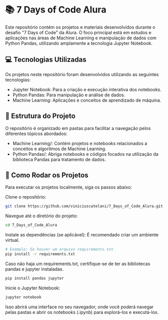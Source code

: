 # 📚 7 Days of Code Alura
Este repositório contém os projetos e materiais desenvolvidos durante o desafio "7 Days of Code" da Alura. O foco principal está em estudos e aplicações nas áreas de Machine Learning e manipulação de dados com Python Pandas, utilizando amplamente a tecnologia Jupyter Notebook.

## 💻 Tecnologias Utilizadas
Os projetos neste repositório foram desenvolvidos utilizando as seguintes tecnologias:

* Jupyter Notebook: Para a criação e execução interativa dos notebooks.
* Python Pandas: Para manipulação e análise de dados.
* Machine Learning: Aplicações e conceitos de aprendizado de máquina.

## 📂 Estrutura do Projeto
O repositório é organizado em pastas para facilitar a navegação pelos diferentes tópicos abordados:

* Machine Learning/: Contém projetos e notebooks relacionados a conceitos e algoritmos de Machine Learning.
* Python Pandas/: Abriga notebooks e códigos focados na utilização da biblioteca Pandas para tratamento de dados.

## 🚀 Como Rodar os Projetos
Para executar os projetos localmente, siga os passos abaixo:

Clone o repositório:

```bash
git clone https://github.com/viniciuscatelani/7_Days_of_Code_Alura.git
```

Navegue até o diretório do projeto:

```bash
cd 7_Days_of_Code_Alura
```
 
Instale as dependências (se aplicável): É recomendado criar um ambiente virtual.

```bash
# Exemplo: Se houver um arquivo requirements.txt
pip install -r requirements.txt
```

Caso não haja um requirements.txt, certifique-se de ter as bibliotecas pandas e jupyter instaladas.

```bash
pip install pandas jupyter
```

Inicie o Jupyter Notebook:

```bash
jupyter notebook
```
Isso abrirá uma interface no seu navegador, onde você poderá navegar pelas pastas e abrir os notebooks (.ipynb) para explorá-los e executá-los.
